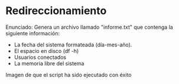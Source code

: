 # Redireccionamiento

Enunciado: Genera un archivo llamado "informe.txt" que contenga la siguiente información:
- La fecha del sistema formateada (día-mes-año).
- El espacio en disco (df -h)
- Usuarios conectados
- La memoria libre del sistema

Imagen de que el script ha sido ejecutado con éxito
